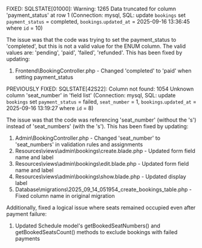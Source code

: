 FIXED: SQLSTATE[01000]: Warning: 1265 Data truncated for column 'payment_status' at row 1 (Connection: mysql, SQL: update `bookings` set `payment_status` = completed, `bookings`.`updated_at` = 2025-09-16 13:36:45 where `id` = 10)

The issue was that the code was trying to set the payment_status to 'completed', but this is not a valid value for the ENUM column. The valid values are: 'pending', 'paid', 'failed', 'refunded'. This has been fixed by updating:
1. Frontend\BookingController.php - Changed 'completed' to 'paid' when setting payment_status

PREVIOUSLY FIXED:
SQLSTATE[42S22]: Column not found: 1054 Unknown column 'seat_number' in 'field list' (Connection: mysql, SQL: update `bookings` set `payment_status` = failed, `seat_number` = 1, `bookings`.`updated_at` = 2025-09-16 13:19:27 where `id` = 8)

The issue was that the code was referencing 'seat_number' (without the 's') instead of 'seat_numbers' (with the 's'). This has been fixed by updating:
1. Admin\BookingController.php - Changed 'seat_number' to 'seat_numbers' in validation rules and assignments
2. Resources\views\admin\bookings\create.blade.php - Updated form field name and label
3. Resources\views\admin\bookings\edit.blade.php - Updated form field name and label
4. Resources\views\admin\bookings\show.blade.php - Updated display label
5. Database\migrations\2025_09_14_051954_create_bookings_table.php - Fixed column name in original migration

Additionally, fixed a logical issue where seats remained occupied even after payment failure:
1. Updated Schedule model's getBookedSeatNumbers() and getBookedSeatsCount() methods to exclude bookings with failed payments